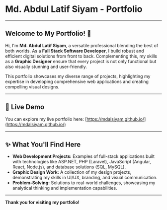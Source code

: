 # Md. Abdul Latif Siyam - Portfolio

---

## Welcome to My Portfolio! 👋

Hi, I'm **Md. Abdul Latif Siyam**, a versatile professional blending the best of both worlds. As a **Full Stack Software Developer**, I build robust and efficient digital solutions from front to back. Complementing this, my skills as a **Graphic Designer** ensure that every project is not only functional but also visually stunning and user-friendly.

This portfolio showcases my diverse range of projects, highlighting my expertise in developing comprehensive web applications and creating compelling visual designs.

---

## 🚀 Live Demo

You can explore my live portfolio here:
[https://mdalsiyam.github.io/](https://mdalsiyam.github.io/)

---

## ✨ What You'll Find Here

* **Web Development Projects:** Examples of full-stack applications built with technologies like ASP.NET, PHP (Laravel), JavaScript (Angular, React, Node.js), and database solutions (SQL, MySQL).
* **Graphic Design Work:** A collection of my design projects, demonstrating my skills in UI/UX, branding, and visual communication.
* **Problem-Solving:** Solutions to real-world challenges, showcasing my analytical thinking and implementation capabilities.

---

**Thank you for visiting my portfolio!**
